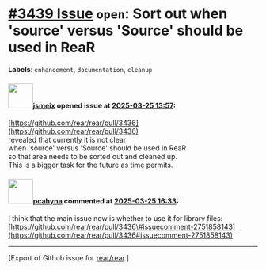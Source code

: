 [\#3439 Issue](https://github.com/rear/rear/issues/3439) `open`: Sort out when 'source' versus 'Source' should be used in ReaR
==============================================================================================================================

**Labels**: `enhancement`, `documentation`, `cleanup`

#### <img src="https://avatars.githubusercontent.com/u/1788608?u=925fc54e2ce01551392622446ece427f51e2f0ce&v=4" width="50">[jsmeix](https://github.com/jsmeix) opened issue at [2025-03-25 13:57](https://github.com/rear/rear/issues/3439):

[https://github.com/rear/rear/pull/3436](https://github.com/rear/rear/pull/3436)  
revealed that currently it is not clear  
when 'source' versus 'Source' should be used in ReaR  
so that area needs to be sorted out and cleaned up.  
This is a bigger task for the future as time permits.

#### <img src="https://avatars.githubusercontent.com/u/26300485?u=9105d243bc9f7ade463a3e52e8dd13fa67837158&v=4" width="50">[pcahyna](https://github.com/pcahyna) commented at [2025-03-25 16:33](https://github.com/rear/rear/issues/3439#issuecomment-2751860888):

I think that the main issue now is whether to use it for library files:
[https://github.com/rear/rear/pull/3436\#issuecomment-2751858143](https://github.com/rear/rear/pull/3436#issuecomment-2751858143)

------------------------------------------------------------------------

\[Export of Github issue for
[rear/rear](https://github.com/rear/rear).\]
